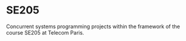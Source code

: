 # SE205

Concurrent systems programming projects within the framework of the course SE205 at Telecom Paris. 